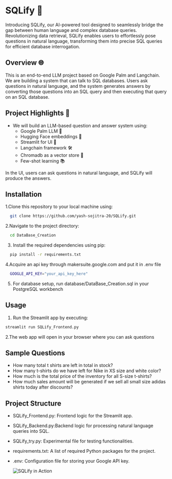 # SQLify 🚀

Introducing SQLify, our AI-powered tool designed to seamlessly bridge the gap between human language and complex database queries. Revolutionizing data retrieval, SQLify enables users to effortlessly pose questions in natural language, transforming them into precise SQL queries for efficient database interrogation.

## Overview 🌐

This is an end-to-end LLM project based on Google Palm and Langchain. We are building a system that can talk to SQL databases. Users ask questions in natural language, and the system generates answers by converting those questions into an SQL query and then executing that query on an SQL database.

## Project Highlights 🌟

- We will build an LLM-based question and answer system using:
  - Google Palm LLM 🌴
  - Hugging Face embeddings 🤗
  - Streamlit for UI 🚀
  - Langchain framework 🛠️
  - Chromadb as a vector store 🧬
  - Few-shot learning 📚

In the UI, users can ask questions in natural language, and SQLify will produce the answers.




## Installation

1.Clone this repository to your local machine using:

```bash
  git clone https://github.com/yash-sojitra-20/SQLify.git
```
2.Navigate to the project directory:

```bash
  cd DataBase_Creation
```
3. Install the required dependencies using pip:

```bash
  pip install -r requirements.txt
```
4.Acquire an api key through makersuite.google.com and put it in .env file

```bash
  GOOGLE_API_KEY="your_api_key_here"
```
5. For database setup, run database/DataBase_Creation.sql in your PostgreSQL workbench

## Usage

1. Run the Streamlit app by executing:
```bash
streamlit run SQLify_Frontend.py


```

2.The web app will open in your browser where you can ask questions

## Sample Questions
  - How many total t shirts are left in total in stock?
  - How many t-shirts do we have left for Nike in XS size and white color?
  - How much is the total price of the inventory for all S-size t-shirts?
  - How much sales amount will be generated if we sell all small size adidas shirts today after discounts?
    
 ## Project Structure
  - SQLify_Frontend.py: Frontend logic for the Streamlit app.
  - SQLify_Backend.py:Backend logic for processing natural language queries into SQL.
  - SQLify_try.py: Experimental file for testing functionalities.
  - requirements.txt: A list of required Python packages for the project.
  - .env: Configuration file for storing your Google API key. 

    ![SQLify in Action](https://media.wired.com/photos/641337bd5e3ab3be4fe3e789/master/w_1600%2Cc_limit/sql_normal.gif)
